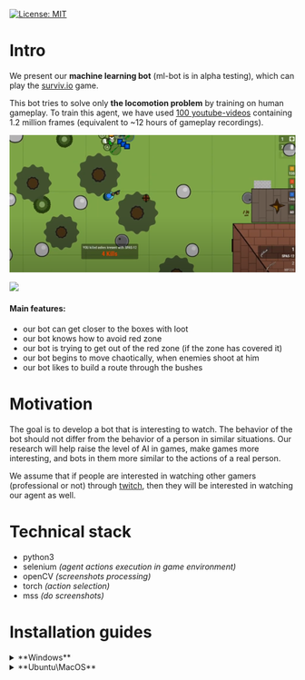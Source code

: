 [![License: MIT](https://img.shields.io/badge/License-MIT-green.svg)](https://opensource.org/licenses/MIT)

# Intro
We present our **machine learning bot** (ml-bot is in alpha testing), which can play the [surviv.io](https://surviv.io/) game.

This bot tries to solve only **the locomotion problem** by training on human gameplay. To train this agent, we have used [100 youtube-videos](for_annotators/video_data) containing 1.2 million frames (equivalent to ~12 hours of gameplay recordings).

![Image of Yaktocat](jupyter_demo/for_preview.png)

![](jupyter_demo/h7vndtkzlinfkyoqzpcmjxecubu.gif)

#### Main features:
- our bot can get closer to the boxes with loot
- our bot knows how to avoid red zone
- our bot is trying to get out of the red zone (if the zone has covered it)
- our bot begins to move chaotically, when enemies shoot at him
- our bot likes to build a route through the bushes

# Motivation
The goal is to develop a bot that is interesting to watch. The behavior of the bot should not differ from the behavior of a person in similar situations. Our research will help raise the level of AI in games, make games more interesting, and bots in them more similar to the actions of a real person.

We assume that if people are interested in watching other gamers (professional or not) through [twitch](https://www.twitch.tv/), then they will be interested in watching our agent as well. 

# Technical stack
- python3
- selenium *(agent actions execution in game environment)*
- openCV *(screenshots processing)*
- torch *(action selection)*
- mss *(do screenshots)*

# Installation guides

<details>
  <summary>**Windows**</summary>
  
  __1. Clone GitHub repository__
  
  ```
  git clone https://github.com/Laggg/ml-bots-surviv.io
  ```
  __2. Download supporting files__

  Download model weights from [here](https://drive.google.com/u/0/uc?id=1l3exfxwT4ZVk1R6V2sxZimTafx1EkNtO&export=download) and chromedriver, that suits your chrome version, from [here](https://chromedriver.chromium.org/downloads). 

  Locate both files to `./supporting_files/` folder.

  > ![image](https://user-images.githubusercontent.com/45121687/134749881-a239f8be-ce69-41d3-9988-21e1083e3e3e.png)


  __3. Create python virtual environment and install requirements.txt__
  
  ```
  cd ml-bots-surviv.io
  python –m venv surviv_env 
  cd surviv_env/scripts && activate && cd ../../
  pip install -r requirements.txt 
  ``` 
  >![image](https://user-images.githubusercontent.com/45121687/134750475-d2ce7f57-c692-4fa6-8441-b90f7117a502.png)

  __4. Run the agent__
  ```
  python play.py
  ```

  ## Later usage

  __1. Activate python environment__
  ```
  cd surviv_env/scripts && activate && cd ../../
  ``` 

  __2. Run the agent__
  ```
  python play.py
  ```
</details>

<details>
  <summary>**Ubuntu\MacOS**</summary>
</br>
  
  __1. Clone GitHub repository__
  
  ```
  git clone https://github.com/Laggg/ml-bots-surviv.io
  ```

  __2. Download supporting files__

  Download model weights from [here](https://drive.google.com/u/0/uc?id=1l3exfxwT4ZVk1R6V2sxZimTafx1EkNtO&export=download) and chromedriver, that suits your chrome version, from [here](https://chromedriver.chromium.org/downloads). 

  Locate both files to `./supporting_files/` folder.

  
  __3. Create python virtual environment and install requirements.txt__
  
  ```
  cd ml-bots-surviv.io
  python -m venv surviv_env 
  source surviv_env/bin/activate
  pip install -r requirements.txt 
  ```
  
  __4. Run the agent__
  ```
  python play.py
  ```
  
  ## Later usage

  __1. Activate python environment__
  ```
  source surviv_env/bin/activate
  ``` 

  __2. Run the agent__
  ```
  python play.py
  ```
</details>
